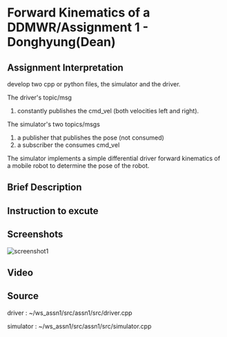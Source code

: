 # Forward Kinematics of a DDMWR/Assignment 1 - Donghyung(Dean)

## Assignment Interpretation
develop two cpp or python files, the simulator and the driver.

The driver's topic/msg 
1) constantly publishes the cmd_vel (both velocities left and right). 

The simulator's two topics/msgs
1) a publisher that publishes the pose (not consumed)
2) a subscriber the consumes cmd_vel

The simulator implements a simple differential driver forward kinematics of a mobile robot to determine the pose of the robot.

## Brief Description


## Instruction to excute


## Screenshots
![screenshot1](./images/screenshot1.png)

## Video



## Source

driver : ~/ws_assn1/src/assn1/src/driver.cpp

simulator : ~/ws_assn1/src/assn1/src/simulator.cpp

